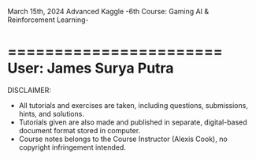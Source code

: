 March 15th, 2024
Advanced Kaggle
-6th Course: Gaming AI & Reinforcement Learning-

=======================
User: James Surya Putra
=======================

DISCLAIMER:
- All tutorials and exercises are taken, including questions, submissions, hints, and solutions.
- Tutorials given are also made and published in separate, digital-based document format stored in computer.
- Course notes belongs to the Course Instructor (Alexis Cook), no copyright infringement intended.
